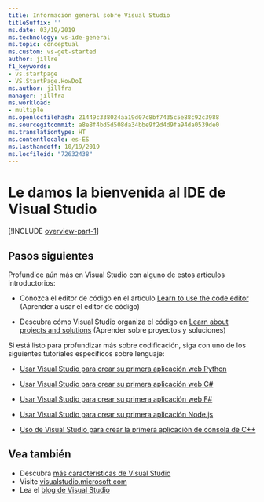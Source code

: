 ```yaml
---
title: Información general sobre Visual Studio
titleSuffix: ''
ms.date: 03/19/2019
ms.technology: vs-ide-general
ms.topic: conceptual
ms.custom: vs-get-started
author: jillre
f1_keywords:
- vs.startpage
- VS.StartPage.HowDoI
ms.author: jillfra
manager: jillfra
ms.workload:
- multiple
ms.openlocfilehash: 21449c338024aa19d07c8bf7435c5e88c92c3988
ms.sourcegitcommit: a8e8f4bd5d508da34bbe9f2d4d9fa94da0539de0
ms.translationtype: HT
ms.contentlocale: es-ES
ms.lasthandoff: 10/19/2019
ms.locfileid: "72632438"
---
```

# <a name="welcome-to-the-visual-studio-ide"></a>Le damos la bienvenida al IDE de Visual Studio

[!INCLUDE [overview-part-1](includes/ide-overview.md)]

## <a name="next-steps"></a>Pasos siguientes

Profundice aún más en Visual Studio con alguno de estos artículos introductorios:

- Conozca el editor de código en el artículo [Learn to use the code editor](../get-started/tutorial-editor.md) (Aprender a usar el editor de código)

- Descubra cómo Visual Studio organiza el código en [Learn about projects and solutions](../get-started/tutorial-projects-solutions.md) (Aprender sobre proyectos y soluciones)

Si está listo para profundizar más sobre codificación, siga con uno de los siguientes tutoriales específicos sobre lenguaje:

- [Usar Visual Studio para crear su primera aplicación web Python](../ide/quickstart-python.md)

- [Usar Visual Studio para crear su primera aplicación web C#](../ide/quickstart-aspnet-core.md)

- [Usar Visual Studio para crear su primera aplicación web F#](../ide/quickstart-fsharp.md)

- [Usar Visual Studio para crear su primera aplicación Node.js](../ide/quickstart-nodejs.md)

- [Uso de Visual Studio para crear la primera aplicación de consola de C++](/cpp/get-started/tutorial-console-cpp)

## <a name="see-also"></a>Vea también

- Descubra [más características de Visual Studio](../ide/advanced-feature-overview.md)
- Visite [visualstudio.microsoft.com](https://visualstudio.microsoft.com/vs/)
- Lea el [blog de Visual Studio](https://devblogs.microsoft.com/visualstudio/)